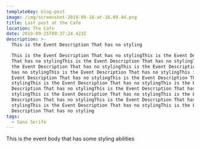 ```yaml
---
templateKey: blog-post
image: /img/screenshot-2019-09-18-at-16.09.44.png
title: Last post at the Cafe
location: The Cafe
date: 2019-09-25T09:37:24.423Z
description: >-
  This is the Event Description That has no styling

  This is the Event Description That has no stylingThis is the Event Description
  That has no stylingThis is the Event Description That has no stylingThis is
  the Event Description That has no stylingThis is the Event Description That
  has no stylingThis is the Event Description That has no stylingThis is the
  Event Description That has no stylingThis is the Event Description That has no
  stylingThis is the Event Description That has no stylingThis is the Event
  Description That has no stylingThis is the Event Description That has no
  stylingThis is the Event Description That has no stylingThis is the Event
  Description That has no stylingThis is the Event Description That has no
  stylingThis is the Event Description That has no stylingThis is the Event
  Description That has no styling
tags:
  - Sans Serife
---
```

This is the event body that has some styling abilities
